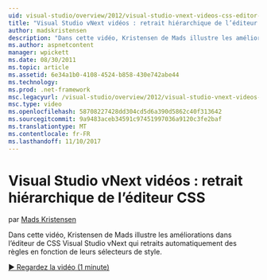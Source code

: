 ```yaml
---
uid: visual-studio/overview/2012/visual-studio-vnext-videos-css-editor-hierarchical-indentation
title: "Visual Studio vNext vidéos : retrait hiérarchique de l’éditeur CSS | Documents Microsoft"
author: madskristensen
description: "Dans cette vidéo, Kristensen de Mads illustre les améliorations dans l’éditeur de CSS Visual Studio vNext qui retraits automatiquement des règles en fonction de leur selecto de style..."
ms.author: aspnetcontent
manager: wpickett
ms.date: 08/30/2011
ms.topic: article
ms.assetid: 6e34a1b0-4108-4524-b858-430e742abe44
ms.technology: 
ms.prod: .net-framework
msc.legacyurl: /visual-studio/overview/2012/visual-studio-vnext-videos-css-editor-hierarchical-indentation
msc.type: video
ms.openlocfilehash: 58708227428dd304cd5d6a390d5862c40f313642
ms.sourcegitcommit: 9a9483aceb34591c97451997036a9120c3fe2baf
ms.translationtype: MT
ms.contentlocale: fr-FR
ms.lasthandoff: 11/10/2017
---
```

<a name="visual-studio-vnext-videos-css-editor-hierarchical-indentation"></a>Visual Studio vNext vidéos : retrait hiérarchique de l’éditeur CSS
====================
par [Mads Kristensen](https://github.com/madskristensen)

Dans cette vidéo, Kristensen de Mads illustre les améliorations dans l’éditeur de CSS Visual Studio vNext qui retraits automatiquement des règles en fonction de leurs sélecteurs de style.

[&#9654; Regardez la vidéo (1 minute)](https://channel9.msdn.com/Blogs/ASP-NET-Site-Videos/visual-studio-vnext-videos-css-editor-hierarchical-indentation)
